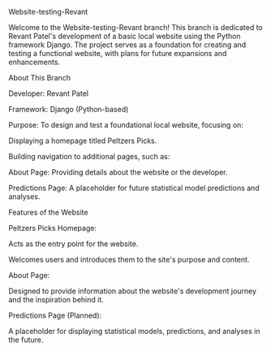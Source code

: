 Website-testing-Revant

Welcome to the Website-testing-Revant branch! This branch is dedicated to Revant Patel's development of a basic local website using the Python framework Django. The project serves as a foundation for creating and testing a functional website, with plans for future expansions and enhancements.

About This Branch

Developer: Revant Patel

Framework: Django (Python-based)

Purpose: To design and test a foundational local website, focusing on:

Displaying a homepage titled Peltzers Picks.

Building navigation to additional pages, such as:

About Page: Providing details about the website or the developer.

Predictions Page: A placeholder for future statistical model predictions and analyses.

Features of the Website

Peltzers Picks Homepage:

Acts as the entry point for the website.

Welcomes users and introduces them to the site's purpose and content.

About Page:

Designed to provide information about the website's development journey and the inspiration behind it.

Predictions Page (Planned):

A placeholder for displaying statistical models, predictions, and analyses in the future.

